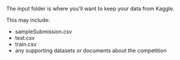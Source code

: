 The input folder is where you'll want to keep your data from Kaggle.

This may include:
 - sampleSubmission.csv
 - test.csv
 - train.csv
 - any supporting datasets or documents about the competition
